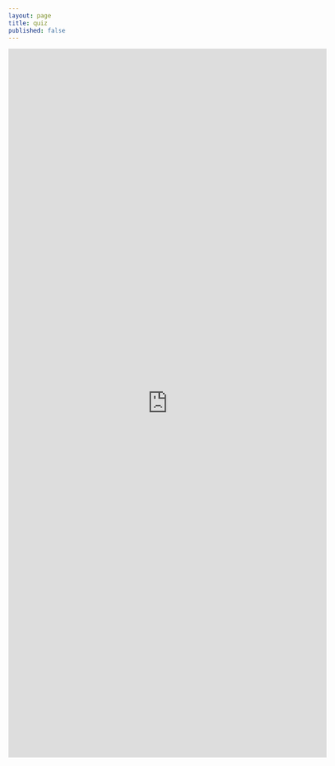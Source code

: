 ```yaml
---
layout: page
title: quiz
published: false
---
```


<iframe src="https://docs.google.com/forms/d/e/1FAIpQLScVJxfp7YLVwx85hT2gfPxtlU1jiF21n46oH4OdF9ACvf8_nA/viewform?embedded=true" width="640" height="1423" frameborder="0" marginheight="0" marginwidth="0">Loading…</iframe>
